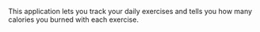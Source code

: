 This application lets you track your daily exercises and tells you how many calories you burned with each exercise.
